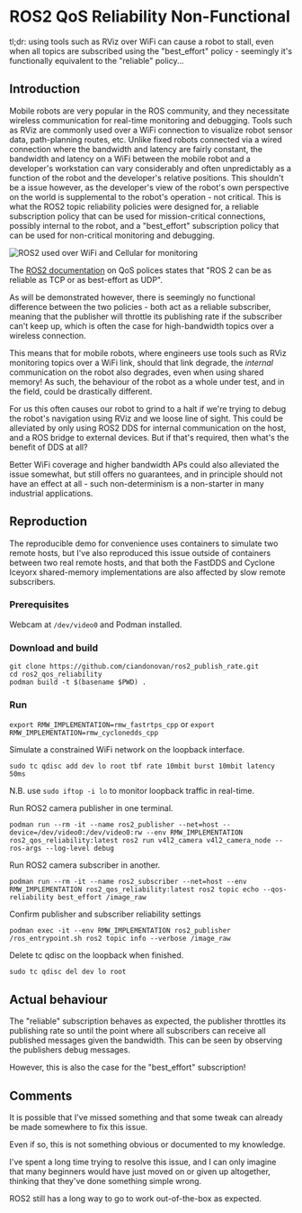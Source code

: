 # ROS2 QoS Reliability Non-Functional

tl;dr: using tools such as RViz over WiFi can cause a robot to stall, even when all topics are subscribed using the "best_effort" policy - seemingly it's functionally equivalent to the "reliable" policy...

## Introduction

Mobile robots are very popular in the ROS community,
and they necessitate wireless communication for real-time monitoring and debugging.
Tools such as RViz are commonly used over a WiFi connection to visualize robot sensor data,
path-planning routes, etc.
Unlike fixed robots connected via a wired connection where the bandwidth and latency are fairly constant,
the bandwidth and latency on a WiFi between the mobile robot and a developer's workstation can vary considerably
and often unpredictably as a function of the robot and the developer's relative positions.
This shouldn't be a issue however, as the developer's view of the robot's own perspective on the world is supplemental to the robot's operation - not critical.
This is what the ROS2 topic reliability policies were designed for, a reliable subscription policy that can be used for mission-critical connections,
possibly internal to the robot, and a "best_effort" subscription policy that can be used for non-critical monitoring and debugging.

![ROS2 used over WiFi and Cellular for monitoring](https://github.com/ciandonovan/ros2_qos_reliability/assets/94260580/209ff516-d868-4164-9c77-fbddb73ac407)

The [ROS2 documentation](https://docs.ros.org/en/rolling/Concepts/About-Quality-of-Service-Settings.html) on QoS polices states that "ROS 2 can be as reliable as TCP or as best-effort as UDP".

As will be demonstrated however, there is seemingly no functional difference between the two policies - both act as a reliable subscriber,
meaning that the publisher will throttle its publishing rate if the subscriber can't keep up,
which is often the case for high-bandwidth topics over a wireless connection.

This means that for mobile robots, where engineers use tools such as RViz monitoring topics over a WiFi link, should that link degrade, the _internal_ communication on the robot also degrades, even when using shared memory!
As such, the behaviour of the robot as a whole under test, and in the field, could be drastically different.

For us this often causes our robot to grind to a halt if we're trying to debug the robot's navigation using RViz and we loose line of sight.
This could be alleviated by only using ROS2 DDS for internal communication on the host, and a ROS bridge to external devices.
But if that's required, then what's the benefit of DDS at all?

Better WiFi coverage and higher bandwidth APs could also alleviated the issue somewhat, but still offers no guarantees, and in principle should not have an effect at all - such non-determinism is a non-starter in many industrial applications.

## Reproduction

The reproducible demo for convenience uses containers to simulate two remote hosts,
but I've also reproduced this issue outside of containers between two real remote hosts,
and that both the FastDDS and Cyclone Iceyorx shared-memory implementations are also affected by slow remote subscribers.

### Prerequisites

Webcam at `/dev/video0` and Podman installed.

### Download and build

```
git clone https://github.com/ciandonovan/ros2_publish_rate.git
cd ros2_qos_reliability
podman build -t $(basename $PWD) .
```

### Run

`export RMW_IMPLEMENTATION=rmw_fastrtps_cpp` or `export RMW_IMPLEMENTATION=rmw_cyclonedds_cpp`

Simulate a constrained WiFi network on the loopback interface.

`sudo tc qdisc add dev lo root tbf rate 10mbit burst 10mbit latency 50ms`

N.B. use `sudo iftop -i lo` to monitor loopback traffic in real-time.

Run ROS2 camera publisher in one terminal.

`podman run --rm -it --name ros2_publisher --net=host --device=/dev/video0:/dev/video0:rw --env RMW_IMPLEMENTATION ros2_qos_reliability:latest ros2 run v4l2_camera v4l2_camera_node --ros-args --log-level debug`

Run ROS2 camera subscriber in another.

`podman run --rm -it --name ros2_subscriber --net=host --env RMW_IMPLEMENTATION ros2_qos_reliability:latest ros2 topic echo --qos-reliability best_effort /image_raw`

Confirm publisher and subscriber reliability settings

`podman exec -it --env RMW_IMPLEMENTATION ros2_publisher /ros_entrypoint.sh ros2 topic info --verbose /image_raw`

Delete tc qdisc on the loopback when finished.

`sudo tc qdisc del dev lo root`

## Actual behaviour

The "reliable" subscription behaves as expected, the publisher throttles its publishing rate so until the point where all subscribers can receive all published messages given the bandwidth. This can be seen by observing the publishers debug messages.

However, this is also the case for the "best_effort" subscription!

## Comments

It is possible that I've missed something and that some tweak can already be made somewhere to fix this issue.

Even if so, this is not something obvious or documented to my knowledge.

I've spent a long time trying to resolve this issue,
and I can only imagine that many beginners would have just moved on or given up altogether,
thinking that they've done something simple wrong.

ROS2 still has a long way to go to work out-of-the-box as expected.
